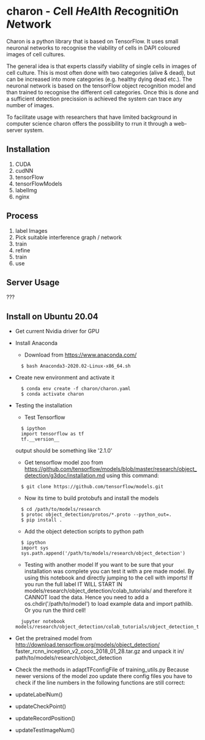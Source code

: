 # charon - *C*ell *H*e*A*lth *R*ecogniti*O*n *N*etwork
Charon is a python library that is based on TensorFlow. It uses small neuronal networks to recognise the viability of cells in DAPI coloured images of cell cultures.

The general idea is that experts classify viability of single cells in images of cell culture. This is most often done with two categories (alive & dead), but can be increased into more categories (e.g. healthy dying dead etc.). The neuronal network is based on the tensorFlow object recognition model and than trained to recognise the different cell categories. Once this is done and a sufficient detection precission is achieved the system can trace any number of images.

To facilitate usage with researchers that have limited background in computer science charon offers the possibility to rrun it through a web-server system.

## Installation

1.  CUDA 
2.  cudNN 
3.  tensorFlow 
4.  tensorFlowModels
5.  labelImg
6.  nginx


## Process
1.  label Images
2.  Pick suitable interference graph / network
3.  train
4.  refine
5.  train
6.  use

## Server Usage
 ???

## Install on Ubuntu 20.04

* Get current Nvidia driver for GPU
* Install Anaconda 
  * Download from https://www.anaconda.com/
  ```
    $ bash Anaconda3-2020.02-Linux-x86_64.sh 
  ```
* Create new environment and activate it
  ```
    $ conda env create -f charon/charon.yaml 
    $ conda activate charon   
  ```
* Testing the installation
  * Test Tensorflow
  ```
    $ ipython
    import tensorflow as tf    
    tf.__version__  
  ```
  output should be something like '2.1.0'


  * Get tensorflow model zoo from https://github.com/tensorflow/models/blob/master/research/object_detection/g3doc/installation.md using this command:
  ```
    $ git clone https://github.com/tensorflow/models.git
  ```
  * Now its time to build protobufs and install the models
  ```
    $ cd /path/to/models/research
    $ protoc object_detection/protos/*.proto --python_out=.
    $ pip install .

  ```
  * Add the object detection scripts to python path
  ```
    $ ipython
    import sys 
    sys.path.append('/path/to/models/research/object_detection')    
  ```
  * Testing with another model
    If you want to be sure that your installation was complete you can test it with a pre made
    model. By using this notebook and directly jumping to the cell with imports! If you run the full
    label IT WILL START IN models/research/object_detection/colab_tutorials/ and therefore it CANNOT load the data. Hence you need to add a os.chdir('/path/to/model') to load example data and import pathlib.  Or you run the third cell!
  ```
    jupyter notebook models/research/object_detection/colab_tutorials/object_detection_tutorial.ipynb 
  ```

* Get the pretrained model from http://download.tensorflow.org/models/object_detection/   faster_rcnn_inception_v2_coco_2018_01_28.tar.gz and unpack it in/ path/to/models/research/object_detection

* Check the methods in adaptTFconfigFile of training_utils.py
  Because newer versions of the model zoo update there config files you have to check if the line numbers
  in the following functions are still correct:
 * updateLabelNum()
 * updateCheckPoint()
 * updateRecordPosition()
 * updateTestImageNum()


